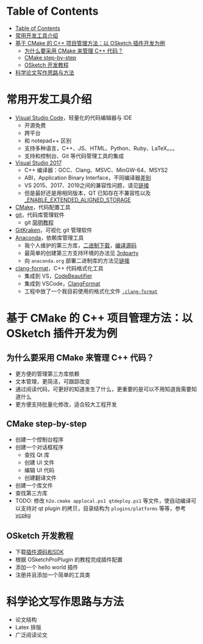 # Table of Contents

- [Table of Contents](#table-of-contents)
- [常用开发工具介绍](#%e5%b8%b8%e7%94%a8%e5%bc%80%e5%8f%91%e5%b7%a5%e5%85%b7%e4%bb%8b%e7%bb%8d)
- [基于 CMake 的 C++ 项目管理方法：以 OSketch 插件开发为例](#%e5%9f%ba%e4%ba%8e-cmake-%e7%9a%84-c-%e9%a1%b9%e7%9b%ae%e7%ae%a1%e7%90%86%e6%96%b9%e6%b3%95%e4%bb%a5-osketch-%e6%8f%92%e4%bb%b6%e5%bc%80%e5%8f%91%e4%b8%ba%e4%be%8b)
  - [为什么要采用 CMake 来管理 C++ 代码？](#%e4%b8%ba%e4%bb%80%e4%b9%88%e8%a6%81%e9%87%87%e7%94%a8-cmake-%e6%9d%a5%e7%ae%a1%e7%90%86-c-%e4%bb%a3%e7%a0%81)
  - [CMake step-by-step](#cmake-step-by-step)
  - [OSketch 开发教程](#osketch-%e5%bc%80%e5%8f%91%e6%95%99%e7%a8%8b)
- [科学论文写作思路与方法](#%e7%a7%91%e5%ad%a6%e8%ae%ba%e6%96%87%e5%86%99%e4%bd%9c%e6%80%9d%e8%b7%af%e4%b8%8e%e6%96%b9%e6%b3%95)

# 常用开发工具介绍

- [Visual Studio Code](https://code.visualstudio.com/)，轻量化的代码编辑器与 IDE
  - 开源免费
  - 跨平台
  - 和 notepad++ 区别
  - 支持多种语言，C++、JS、HTML、Python、Ruby、LaTeX。。。
  - 支持和控制台、Git 等代码管理工具的集成
- [Visual Studio 2017](https://docs.microsoft.com/en-us/visualstudio/releasenotes/vs2017-relnotes)
  - C++ 编译器：GCC、Clang、MSVC、MinGW-64、MSYS2
  - ABI，Application Binary Interface，不同编译器[差别](https://shaharmike.com/cpp/std-string/)
  - VS 2015、2017、2019之间的兼容性问题，请见[链接](https://docs.microsoft.com/zh-cn/cpp/porting/binary-compat-2015-2017?view=vs-2019)
  - 但是最好还是用相同版本，QT 已知存在不兼容性以及[_ENABLE_EXTENDED_ALIGNED_STORAGE](https://devblogs.microsoft.com/cppblog/stl-features-and-fixes-in-vs-2017-15-8/)
- [CMake](https://cmake.org/)，代码配置工具
- [git](https://git-scm.com/download/win)，代码库管理软件
  - git [简明教程](https://product.hubspot.com/blog/git-and-github-tutorial-for-beginners)
- [GitKraken](https://www.gitkraken.com/)，可视化 git 管理软件
- [Anaconda](https://docs.conda.io/en/latest/miniconda.html)，依赖库管理工具
  - 我个人维护的第三方库，[二进制下载](https://anaconda.org/saedrna/repo)，[编译源码](https://github.com/saedrna/AnacondaRecipies)
  - 最简单的创建第三方支持环境的办法见 [3rdparty](./3rdparty/ReadMe.md)
  - 向 ```anaconda.org``` 部署二进制库的方法见[链接](https://docs.conda.io/projects/conda-build/en/latest/)
- [clang-format](https://clang.llvm.org/docs/ClangFormat.html)，C++ 代码格式化工具
  - 集成到 VS，[CodeBeautifier](https://marketplace.visualstudio.com/items?itemName=MariuszBrzeski.CodeBeautifier)
  - 集成到 VSCode，[ClangFormat](https://marketplace.visualstudio.com/items?itemName=LLVMExtensions.ClangFormat)
  - 工程中放了一个我目前使用的格式化文件 [```.clang-format```](./.clang-format)

# 基于 CMake 的 C++ 项目管理方法：以 OSketch 插件开发为例
## 为什么要采用 CMake 来管理 C++ 代码？
- 更方便的管理第三方库依赖
- 文本管理，更简洁，可跟踪改变
- 通过阅读代码，可更好的知道发生了什么，更重要的是可以不用知道我需要知道什么
- 更方便支持批量化修改，适合较大工程开发

## CMake step-by-step
- 创建一个控制台程序
- 创建一个对话框程序
  - 查找 Qt 库
  - 创建 UI 文件
  - 编辑 UI 代码
  - 创建翻译文件
- 创建一个库文件
- 查找第三方库
- TODO: 修改 ```h2o.cmake applocal.ps1 qtdeploy.ps1``` 等文件，使自动编译可以支持对 qt plugin 的拷贝，目录结构为 ```plugins/platforms``` 等等，参考[vcpkg](https://github.com/microsoft/vcpkg/blob/master/scripts/buildsystems/vcpkg.cmake)

## OSketch 开发教程
- 下载[插件源码和SDK](https://pan.baidu.com/s/1f31iTTL1yW6yEUHpI0s0oQ)
- 根据 OSketchProPlugin 的教程完成插件配置
- 添加一个 hello world 插件
- 注册并且添加一个简单的工具类

# 科学论文写作思路与方法
- 论文结构
- Latex 排版
- 广泛阅读论文

